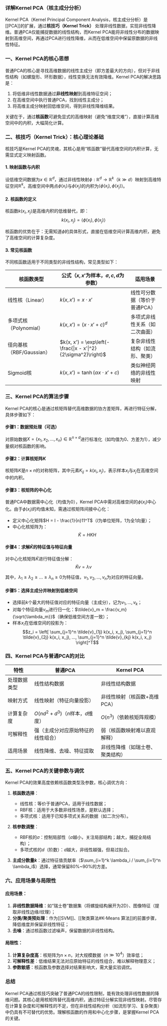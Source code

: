 ### 详解Kernel PCA（核主成分分析）


Kernel PCA（Kernel Principal Component Analysis，核主成分分析）是[[PCA]]的扩展，通过**核技巧（Kernel Trick）** 处理非线性数据，实现非线性降维。普通PCA仅能捕捉数据的线性结构，而Kernel PCA能将非线性分布的数据映射到高维空间，再通过PCA进行线性降维，从而在低维空间中保留原数据的非线性特征。


### 一、Kernel PCA的核心思想
普通PCA的核心是寻找高维数据的线性主成分（即方差最大的方向），但对于非线性结构（如螺旋形、环形数据），线性变换无法有效降维。Kernel PCA的解决思路是：  
1. 将低维非线性数据通过**非线性映射**到高维特征空间；  
2. 在高维空间中执行普通PCA，找到线性主成分；  
3. 将高维主成分映射回低维空间，得到非线性降维结果。  

关键在于，通过**核函数**可避免显式的高维映射（避免“维度灾难”），直接计算高维空间中的内积，大幅简化计算。


### 二、核技巧（Kernel Trick）：核心理论基础
核技巧是Kernel PCA的灵魂，其核心是用“核函数”替代高维空间的内积计算，无需显式定义映射函数。

#### 1. 映射函数与内积
设低维空间数据为$x \in \mathbb{R}^d$，通过非线性映射$\phi: \mathbb{R}^d \to \mathbb{R}^k$（$k \gg d$）映射到高维特征空间$\mathbb{R}^k$。高维空间中两点$\phi(x_i)$与$\phi(x_j)$的内积为$\langle \phi(x_i), \phi(x_j) \rangle$。

#### 2. 核函数的定义
核函数$k(x_i, x_j)$是高维内积的低维替代，即：  
$$k(x_i, x_j) = \langle \phi(x_i), \phi(x_j) \rangle$$  

核函数的优势在于：无需知道$\phi$的具体形式，直接在低维空间计算高维内积，避免了高维空间的计算复杂度。


#### 3. 常见核函数
不同核函数适用于不同类型的非线性结构，常见类型如下：

| 核函数类型       | 公式（$x, x'$为样本，$\sigma, c, d$为参数） | 适用场景                     |
|------------------|------------------------------------------|------------------------------|
| 线性核（Linear） | $k(x, x') = x \cdot x'$                  | 线性可分数据（等价于普通PCA） |
| 多项式核（Polynomial） | $k(x, x') = (x \cdot x' + c)^d$          | 多项式非线性关系（如二次曲面） |
| 径向基核（RBF/Gaussian） | $k(x, x') = \exp\left(-\frac{\|x - x'\|^2}{2\sigma^2}\right)$ | 复杂非线性结构（如流形、聚类） |
| Sigmoid核        | $k(x, x') = \tanh(\alpha x \cdot x' + c)$ | 类似神经网络的非线性映射      |


### 三、Kernel PCA的算法步骤
Kernel PCA的核心是通过核矩阵替代高维数据的协方差矩阵，再进行特征分解，具体步骤如下：


#### 步骤1：数据预处理（可选）
对原始数据$X = \{x_1, x_2, ..., x_n\} \in \mathbb{R}^{n \times d}$进行标准化（如均值为0、方差为1），减少量纲对核函数的影响。


#### 步骤2：计算核矩阵$K$
核矩阵$K$是$n \times n$的对称矩阵，其中元素$K_{ij} = k(x_i, x_j)$，表示样本$x_i$与$x_j$在高维空间中的内积。


#### 步骤3：核矩阵的中心化
普通PCA中数据需中心化（均值为0），Kernel PCA中需对高维空间的$\phi(x_i)$中心化。由于$\phi(x_i)$的均值未知，需通过核矩阵间接中心化：  
- 定义中心化矩阵$H = I - \frac{1}{n}11^T$（$I$为单位矩阵，$1$为全1向量）；  
- 中心化核矩阵为：  
  $$\tilde{K} = H K H$$  


#### 步骤4：求解$\tilde{K}$的特征值与特征向量
对中心化核矩阵$\tilde{K}$进行特征值分解：  
$$\tilde{K} v = \lambda v$$  

其中，$\lambda_1 \geq \lambda_2 \geq ... \geq \lambda_n \geq 0$为特征值，$v_1, v_2, ..., v_n$为对应的特征向量。


#### 步骤5：选择主成分并映射到低维空间
- 选择前$k$个最大的特征值对应的特征向量（主成分），记为$v_1, ..., v_k$；  
- 对每个特征向量$v_m$进行归一化：$\tilde{v}_m = \frac{v_m}{\sqrt{\lambda_m}}$（确保低维空间方差一致）；  
- 样本$x_i$在低维空间的投影为：  
  $$z_i = \left[ \sum_{j=1}^n \tilde{v}_{1j} k(x_i, x_j), \sum_{j=1}^n \tilde{v}_{2j} k(x_i, x_j), ..., \sum_{j=1}^n \tilde{v}_{kj} k(x_i, x_j) \right]^T$$  


### 四、Kernel PCA与普通PCA的对比
| 特性                | 普通PCA                          | Kernel PCA                      |
|---------------------|----------------------------------|---------------------------------|
| 处理数据类型        | 线性结构数据                    | 非线性结构数据                  |
| 映射方式            | 线性映射（特征向量投影）        | 非线性映射（核函数+高维PCA）    |
| 计算复杂度          | $O(n d^2 + d^3)$（$n$样本，$d$维度） | $O(n^3)$（依赖核矩阵规模）      |
| 可解释性            | 强（主成分对应原始特征的线性组合） | 弱（核函数映射难以直观解释）    |
| 适用场景            | 线性降维、去噪、特征提取        | 非线性降维（如瑞士卷、聚类结构） |


### 五、Kernel PCA的关键参数与调优
Kernel PCA的效果高度依赖核函数类型及参数，核心调优方向：  
1. **核函数选择**：  
   - 线性核：等价于普通PCA，适用于线性数据；  
   - RBF核：适用于大多数非线性场景，是默认选择；  
   - 多项式核：适用于已知多项式关系的数据（如二次分布）。  

2. **核参数调整**：  
   - RBF核的$\sigma$：控制局部性（$\sigma$越小，关注局部结构；越大，捕捉全局结构）；  
   - 多项式核的$d$（阶数）：$d$越大，非线性越强，但易过拟合。  

3. **主成分数量$k$**：通过特征值贡献率（$\sum_{i=1}^k \lambda_i / \sum_{i=1}^n \lambda_i$）选择，通常保留80%~90%的方差。


### 六、应用场景与局限性
#### 应用场景：
1. **非线性数据降维**：如“瑞士卷”数据集（将螺旋结构展开为2D）、图像特征（提取非线性边缘/纹理）；  
2. **分类/聚类预处理**：作为[[SVM]]、[[聚类算法#K-Means 算法]]的前置步骤，降低维度并保留非线性特征；  
3. **去噪**：通过核函数过滤噪声，保留数据的非线性结构。  


#### 局限性：
1. **计算复杂度高**：核矩阵为$n \times n$，对大规模数据（$n \gg 10^4$）效率低；  
2. **可解释性差**：低维结果无法对应原始特征的线性组合，难以解释物理意义；  
3. **参数敏感**：核函数及参数选择对结果影响大，需大量实验调优。  


### 总结
Kernel PCA通过核技巧突破了普通PCA的线性限制，能有效处理非线性数据的降维问题。其核心是用核矩阵替代高维内积，通过特征分解实现非线性映射。尽管存在计算复杂度和可解释性的不足，但在非线性结构分析（如流形学习、复杂聚类）中仍具有不可替代的优势。理解核函数的作用和中心化步骤，是掌握Kernel PCA的关键。